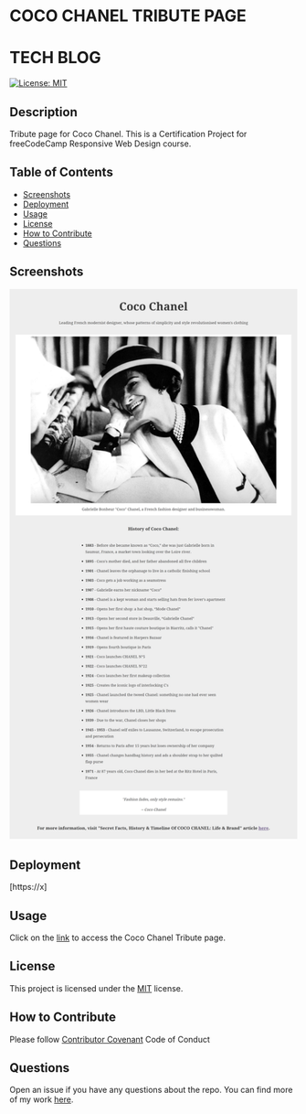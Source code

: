 # COCO CHANEL TRIBUTE PAGE
# TECH BLOG

[![License: MIT](https://img.shields.io/badge/License-MIT-yellow.svg)](https://opensource.org/licenses/MIT)
  
## Description
  
Tribute page for Coco Chanel. This is a Certification Project for freeCodeCamp Responsive Web Design course.

## Table of Contents

- [Screenshots](#screenshots)
- [Deployment](#deployment)
- [Usage](#usage)
- [License](#license)
- [How to Contribute](#how-to-contribute)
- [Questions](#questions)

## Screenshots

![Screenshot](./assets/images/Coco%20Chanel%20Tribute%20Page%20Screenshot.png)

## Deployment

[https://x]
  
## Usage
  
Click on the [link](https://x/) to access the Coco Chanel Tribute page.
  
## License
    
This project is licensed under the [MIT](https://opensource.org/licenses/MIT) license.
  
## How to Contribute
  
Please follow [Contributor Covenant](https://www.contributor-covenant.org/) Code of Conduct
  
## Questions
  
Open an issue if you have any questions about the repo. You can find more of my work [here](https://github.com/hannazo).
